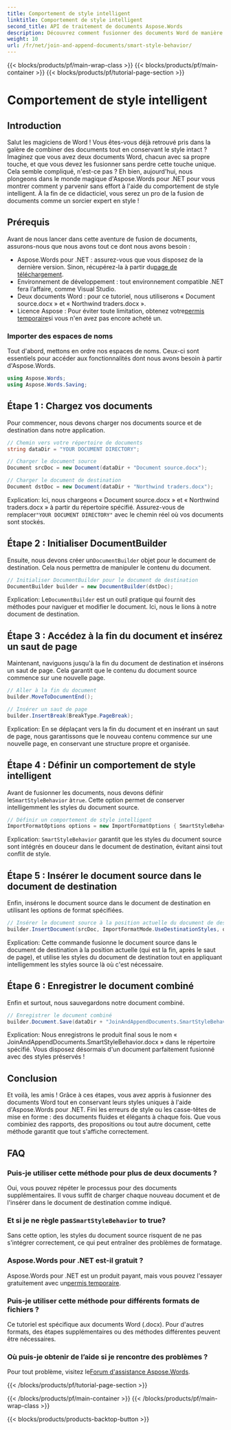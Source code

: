 ```yaml
---
title: Comportement de style intelligent
linktitle: Comportement de style intelligent
second_title: API de traitement de documents Aspose.Words
description: Découvrez comment fusionner des documents Word de manière transparente avec Aspose.Words pour .NET, en préservant les styles et en garantissant des résultats professionnels.
weight: 10
url: /fr/net/join-and-append-documents/smart-style-behavior/
---
```


{{< blocks/products/pf/main-wrap-class >}}
{{< blocks/products/pf/main-container >}}
{{< blocks/products/pf/tutorial-page-section >}}

# Comportement de style intelligent

## Introduction

Salut les magiciens de Word ! Vous êtes-vous déjà retrouvé pris dans la galère de combiner des documents tout en conservant le style intact ? Imaginez que vous avez deux documents Word, chacun avec sa propre touche, et que vous devez les fusionner sans perdre cette touche unique. Cela semble compliqué, n'est-ce pas ? Eh bien, aujourd'hui, nous plongeons dans le monde magique d'Aspose.Words pour .NET pour vous montrer comment y parvenir sans effort à l'aide du comportement de style intelligent. À la fin de ce didacticiel, vous serez un pro de la fusion de documents comme un sorcier expert en style !

## Prérequis

Avant de nous lancer dans cette aventure de fusion de documents, assurons-nous que nous avons tout ce dont nous avons besoin :

-  Aspose.Words pour .NET : assurez-vous que vous disposez de la dernière version. Sinon, récupérez-la à partir du[page de téléchargement](https://releases.aspose.com/words/net/).
- Environnement de développement : tout environnement compatible .NET fera l’affaire, comme Visual Studio.
- Deux documents Word : pour ce tutoriel, nous utiliserons « Document source.docx » et « Northwind traders.docx ».
-  Licence Aspose : Pour éviter toute limitation, obtenez votre[permis temporaire](https://purchase.aspose.com/temporary-license/)si vous n'en avez pas encore acheté un.

### Importer des espaces de noms

Tout d'abord, mettons en ordre nos espaces de noms. Ceux-ci sont essentiels pour accéder aux fonctionnalités dont nous avons besoin à partir d'Aspose.Words.

```csharp
using Aspose.Words;
using Aspose.Words.Saving;
```

## Étape 1 : Chargez vos documents

Pour commencer, nous devons charger nos documents source et de destination dans notre application.

```csharp
// Chemin vers votre répertoire de documents
string dataDir = "YOUR DOCUMENT DIRECTORY";

// Charger le document source
Document srcDoc = new Document(dataDir + "Document source.docx");

// Charger le document de destination
Document dstDoc = new Document(dataDir + "Northwind traders.docx");
```

Explication:
 Ici, nous chargeons « Document source.docx » et « Northwind traders.docx » à partir du répertoire spécifié. Assurez-vous de remplacer`"YOUR DOCUMENT DIRECTORY"` avec le chemin réel où vos documents sont stockés.

## Étape 2 : Initialiser DocumentBuilder

 Ensuite, nous devons créer un`DocumentBuilder` objet pour le document de destination. Cela nous permettra de manipuler le contenu du document.

```csharp
// Initialiser DocumentBuilder pour le document de destination
DocumentBuilder builder = new DocumentBuilder(dstDoc);
```

Explication:
 Le`DocumentBuilder` est un outil pratique qui fournit des méthodes pour naviguer et modifier le document. Ici, nous le lions à notre document de destination.

## Étape 3 : Accédez à la fin du document et insérez un saut de page

Maintenant, naviguons jusqu'à la fin du document de destination et insérons un saut de page. Cela garantit que le contenu du document source commence sur une nouvelle page.

```csharp
// Aller à la fin du document
builder.MoveToDocumentEnd();

// Insérer un saut de page
builder.InsertBreak(BreakType.PageBreak);
```

Explication:
En se déplaçant vers la fin du document et en insérant un saut de page, nous garantissons que le nouveau contenu commence sur une nouvelle page, en conservant une structure propre et organisée.

## Étape 4 : Définir un comportement de style intelligent

 Avant de fusionner les documents, nous devons définir le`SmartStyleBehavior` à`true`. Cette option permet de conserver intelligemment les styles du document source.

```csharp
// Définir un comportement de style intelligent
ImportFormatOptions options = new ImportFormatOptions { SmartStyleBehavior = true };
```

Explication:
`SmartStyleBehavior` garantit que les styles du document source sont intégrés en douceur dans le document de destination, évitant ainsi tout conflit de style.

## Étape 5 : Insérer le document source dans le document de destination

Enfin, insérons le document source dans le document de destination en utilisant les options de format spécifiées.

```csharp
// Insérer le document source à la position actuelle du document de destination
builder.InsertDocument(srcDoc, ImportFormatMode.UseDestinationStyles, options);
```

Explication:
Cette commande fusionne le document source dans le document de destination à la position actuelle (qui est la fin, après le saut de page), et utilise les styles du document de destination tout en appliquant intelligemment les styles source là où c'est nécessaire.

## Étape 6 : Enregistrer le document combiné

Enfin et surtout, nous sauvegardons notre document combiné.

```csharp
// Enregistrer le document combiné
builder.Document.Save(dataDir + "JoinAndAppendDocuments.SmartStyleBehavior.docx");
```

Explication:
Nous enregistrons le produit final sous le nom « JoinAndAppendDocuments.SmartStyleBehavior.docx » dans le répertoire spécifié. Vous disposez désormais d'un document parfaitement fusionné avec des styles préservés !

## Conclusion

Et voilà, les amis ! Grâce à ces étapes, vous avez appris à fusionner des documents Word tout en conservant leurs styles uniques à l'aide d'Aspose.Words pour .NET. Fini les erreurs de style ou les casse-têtes de mise en forme : des documents fluides et élégants à chaque fois. Que vous combiniez des rapports, des propositions ou tout autre document, cette méthode garantit que tout s'affiche correctement.

## FAQ

### Puis-je utiliser cette méthode pour plus de deux documents ?
Oui, vous pouvez répéter le processus pour des documents supplémentaires. Il vous suffit de charger chaque nouveau document et de l'insérer dans le document de destination comme indiqué.

### Et si je ne règle pas`SmartStyleBehavior` to true?
Sans cette option, les styles du document source risquent de ne pas s'intégrer correctement, ce qui peut entraîner des problèmes de formatage.

### Aspose.Words pour .NET est-il gratuit ?
 Aspose.Words pour .NET est un produit payant, mais vous pouvez l'essayer gratuitement avec un[permis temporaire](https://purchase.aspose.com/temporary-license/).

### Puis-je utiliser cette méthode pour différents formats de fichiers ?
Ce tutoriel est spécifique aux documents Word (.docx). Pour d'autres formats, des étapes supplémentaires ou des méthodes différentes peuvent être nécessaires.

### Où puis-je obtenir de l’aide si je rencontre des problèmes ?
 Pour tout problème, visitez le[Forum d'assistance Aspose.Words](https://forum.aspose.com/c/words/8).

{{< /blocks/products/pf/tutorial-page-section >}}

{{< /blocks/products/pf/main-container >}}
{{< /blocks/products/pf/main-wrap-class >}}

{{< blocks/products/products-backtop-button >}}
